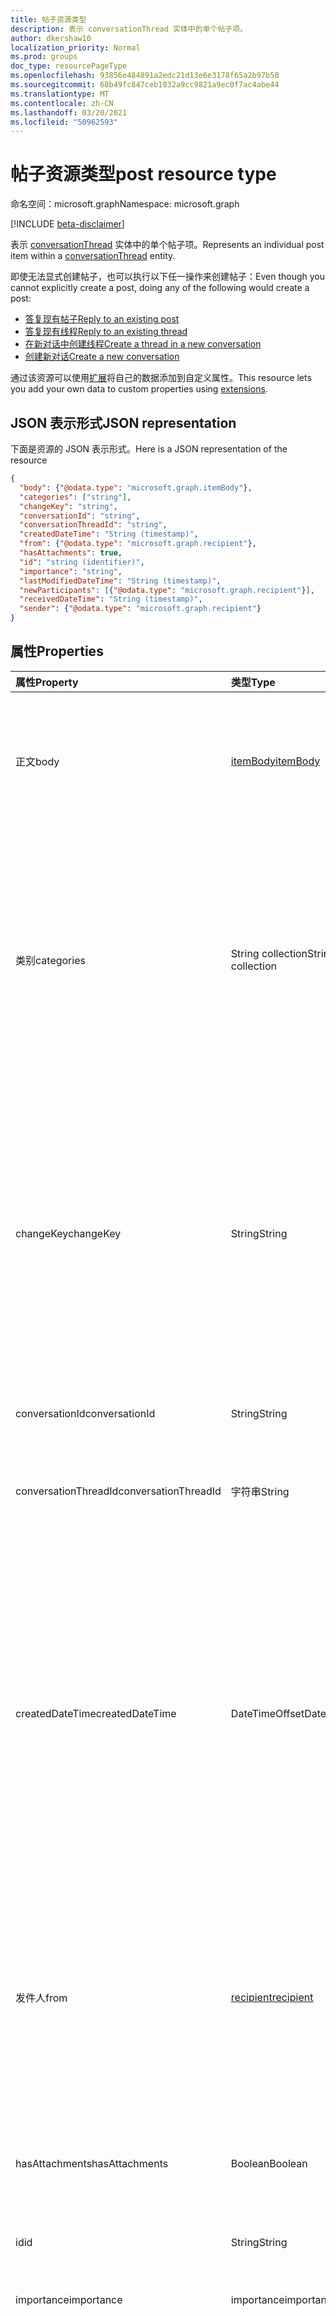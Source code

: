 ```yaml
---
title: 帖子资源类型
description: 表示 conversationThread 实体中的单个帖子项。
author: dkershaw10
localization_priority: Normal
ms.prod: groups
doc_type: resourcePageType
ms.openlocfilehash: 93856e484891a2edc21d13e6e3178f65a2b97b50
ms.sourcegitcommit: 68b49fc847ceb1032a9cc9821a9ec0f7ac4abe44
ms.translationtype: MT
ms.contentlocale: zh-CN
ms.lasthandoff: 03/20/2021
ms.locfileid: "50962593"
---
```

# <a name="post-resource-type"></a><span data-ttu-id="8b6f7-103">帖子资源类型</span><span class="sxs-lookup"><span data-stu-id="8b6f7-103">post resource type</span></span>

<span data-ttu-id="8b6f7-104">命名空间：microsoft.graph</span><span class="sxs-lookup"><span data-stu-id="8b6f7-104">Namespace: microsoft.graph</span></span>

[!INCLUDE [beta-disclaimer](../../includes/beta-disclaimer.md)]

<span data-ttu-id="8b6f7-105">表示 [conversationThread](conversationthread.md) 实体中的单个帖子项。</span><span class="sxs-lookup"><span data-stu-id="8b6f7-105">Represents an individual post item within a [conversationThread](conversationthread.md) entity.</span></span>

<span data-ttu-id="8b6f7-106">即使无法显式创建帖子，也可以执行以下任一操作来创建帖子：</span><span class="sxs-lookup"><span data-stu-id="8b6f7-106">Even though you cannot explicitly create a post, doing any of the following would create a post:</span></span>

* [<span data-ttu-id="8b6f7-107">答复现有帖子</span><span class="sxs-lookup"><span data-stu-id="8b6f7-107">Reply to an existing post</span></span>](../api/post-reply.md) 
* [<span data-ttu-id="8b6f7-108">答复现有线程</span><span class="sxs-lookup"><span data-stu-id="8b6f7-108">Reply to an existing thread</span></span>](../api/conversationthread-reply.md) 
* [<span data-ttu-id="8b6f7-109">在新对话中创建线程</span><span class="sxs-lookup"><span data-stu-id="8b6f7-109">Create a thread in a new conversation</span></span>](../api/group-post-threads.md)
* [<span data-ttu-id="8b6f7-110">创建新对话</span><span class="sxs-lookup"><span data-stu-id="8b6f7-110">Create a new conversation</span></span>](../api/group-post-conversations.md)

<span data-ttu-id="8b6f7-111">通过该资源可以使用[扩展](/graph/extensibility-overview)将自己的数据添加到自定义属性。</span><span class="sxs-lookup"><span data-stu-id="8b6f7-111">This resource lets you add your own data to custom properties using [extensions](/graph/extensibility-overview).</span></span>

## <a name="json-representation"></a><span data-ttu-id="8b6f7-112">JSON 表示形式</span><span class="sxs-lookup"><span data-stu-id="8b6f7-112">JSON representation</span></span>

<span data-ttu-id="8b6f7-113">下面是资源的 JSON 表示形式。</span><span class="sxs-lookup"><span data-stu-id="8b6f7-113">Here is a JSON representation of the resource</span></span>

<!-- {
  "blockType": "resource",
  "optionalProperties": [
    "attachments",
    "extensions",
    "inReplyTo",
    "multiValueExtendedProperties",
    "singleValueExtendedProperties"
  ],
  "keyProperty": "id",
  "baseType":"microsoft.graph.entity",
  "@odata.type": "microsoft.graph.post"
}-->

```json
{
  "body": {"@odata.type": "microsoft.graph.itemBody"},
  "categories": ["string"],
  "changeKey": "string",
  "conversationId": "string",
  "conversationThreadId": "string",
  "createdDateTime": "String (timestamp)",
  "from": {"@odata.type": "microsoft.graph.recipient"},
  "hasAttachments": true,
  "id": "string (identifier)",
  "importance": "string",
  "lastModifiedDateTime": "String (timestamp)",
  "newParticipants": [{"@odata.type": "microsoft.graph.recipient"}],
  "receivedDateTime": "String (timestamp)",
  "sender": {"@odata.type": "microsoft.graph.recipient"}
}

```
## <a name="properties"></a><span data-ttu-id="8b6f7-114">属性</span><span class="sxs-lookup"><span data-stu-id="8b6f7-114">Properties</span></span>
| <span data-ttu-id="8b6f7-115">属性</span><span class="sxs-lookup"><span data-stu-id="8b6f7-115">Property</span></span>     | <span data-ttu-id="8b6f7-116">类型</span><span class="sxs-lookup"><span data-stu-id="8b6f7-116">Type</span></span>   |<span data-ttu-id="8b6f7-117">说明</span><span class="sxs-lookup"><span data-stu-id="8b6f7-117">Description</span></span>|
|:---------------|:--------|:----------|
|<span data-ttu-id="8b6f7-118">正文</span><span class="sxs-lookup"><span data-stu-id="8b6f7-118">body</span></span>|[<span data-ttu-id="8b6f7-119">itemBody</span><span class="sxs-lookup"><span data-stu-id="8b6f7-119">itemBody</span></span>](itembody.md)|<span data-ttu-id="8b6f7-p101">帖子的内容。这是默认属性。此属性可为 NULL。</span><span class="sxs-lookup"><span data-stu-id="8b6f7-p101">The contents of the post. This is a default property. This property can be null.</span></span>|
|<span data-ttu-id="8b6f7-123">类别</span><span class="sxs-lookup"><span data-stu-id="8b6f7-123">categories</span></span>|<span data-ttu-id="8b6f7-124">String collection</span><span class="sxs-lookup"><span data-stu-id="8b6f7-124">String collection</span></span>|<span data-ttu-id="8b6f7-125">与帖子关联的类别。</span><span class="sxs-lookup"><span data-stu-id="8b6f7-125">The categories associated with the post.</span></span> <span data-ttu-id="8b6f7-126">每个类别对应于为用户定义的 [outlookCategory](outlookcategory.md)的 **displayName** 属性。</span><span class="sxs-lookup"><span data-stu-id="8b6f7-126">Each category corresponds to the **displayName** property of an [outlookCategory](outlookcategory.md) that has been defined for a user.</span></span>|
|<span data-ttu-id="8b6f7-127">changeKey</span><span class="sxs-lookup"><span data-stu-id="8b6f7-127">changeKey</span></span>|<span data-ttu-id="8b6f7-128">String</span><span class="sxs-lookup"><span data-stu-id="8b6f7-128">String</span></span>|<span data-ttu-id="8b6f7-p103">标识帖子的版本。每次帖子更改时，ChangeKey 也将更改。这样，Exchange 可以将更改应用于该对象的正确版本。</span><span class="sxs-lookup"><span data-stu-id="8b6f7-p103">Identifies the version of the post. Every time the post is changed, ChangeKey changes as well. This allows Exchange to apply changes to the correct version of the object.</span></span>|
|<span data-ttu-id="8b6f7-132">conversationId</span><span class="sxs-lookup"><span data-stu-id="8b6f7-132">conversationId</span></span>|<span data-ttu-id="8b6f7-133">String</span><span class="sxs-lookup"><span data-stu-id="8b6f7-133">String</span></span>|<span data-ttu-id="8b6f7-p104">对话的唯一 ID。只读。</span><span class="sxs-lookup"><span data-stu-id="8b6f7-p104">Unique ID of the conversation. Read-only.</span></span>|
|<span data-ttu-id="8b6f7-136">conversationThreadId</span><span class="sxs-lookup"><span data-stu-id="8b6f7-136">conversationThreadId</span></span>|<span data-ttu-id="8b6f7-137">字符串</span><span class="sxs-lookup"><span data-stu-id="8b6f7-137">String</span></span>|<span data-ttu-id="8b6f7-p105">对话线程的唯一 ID。只读。</span><span class="sxs-lookup"><span data-stu-id="8b6f7-p105">Unique ID of the conversation thread. Read-only.</span></span>|
|<span data-ttu-id="8b6f7-140">createdDateTime</span><span class="sxs-lookup"><span data-stu-id="8b6f7-140">createdDateTime</span></span>|<span data-ttu-id="8b6f7-141">DateTimeOffset</span><span class="sxs-lookup"><span data-stu-id="8b6f7-141">DateTimeOffset</span></span>|<span data-ttu-id="8b6f7-142">创建帖子时指定。</span><span class="sxs-lookup"><span data-stu-id="8b6f7-142">Specifies when the post was created.</span></span> <span data-ttu-id="8b6f7-143">DateTimeOffset 表示使用 ISO 8601 格式的日期和时间信息，并且始终处于 UTC 时间。</span><span class="sxs-lookup"><span data-stu-id="8b6f7-143">The DateTimeOffset type represents date and time information using ISO 8601 format and is always in UTC time.</span></span> <span data-ttu-id="8b6f7-144">例如，2014 年 1 月 1 日午夜 UTC 为 `2014-01-01T00:00:00Z`</span><span class="sxs-lookup"><span data-stu-id="8b6f7-144">For example, midnight UTC on Jan 1, 2014 is `2014-01-01T00:00:00Z`</span></span>|
|<span data-ttu-id="8b6f7-145">发件人</span><span class="sxs-lookup"><span data-stu-id="8b6f7-145">from</span></span>|[<span data-ttu-id="8b6f7-146">recipient</span><span class="sxs-lookup"><span data-stu-id="8b6f7-146">recipient</span></span>](recipient.md)|<span data-ttu-id="8b6f7-p107">在委派访问方案中使用。指示代表另一用户发布了此邮件的帐户。这是默认属性。</span><span class="sxs-lookup"><span data-stu-id="8b6f7-p107">Used in delegate access scenarios. Indicates who posted the message on behalf of another user. This is a default property.</span></span>|
|<span data-ttu-id="8b6f7-150">hasAttachments</span><span class="sxs-lookup"><span data-stu-id="8b6f7-150">hasAttachments</span></span>|<span data-ttu-id="8b6f7-151">Boolean</span><span class="sxs-lookup"><span data-stu-id="8b6f7-151">Boolean</span></span>|<span data-ttu-id="8b6f7-p108">指示帖子是否具有至少一个附件。这是默认属性。</span><span class="sxs-lookup"><span data-stu-id="8b6f7-p108">Indicates whether the post has at least one attachment. This is a default property.</span></span>|
|<span data-ttu-id="8b6f7-154">id</span><span class="sxs-lookup"><span data-stu-id="8b6f7-154">id</span></span>|<span data-ttu-id="8b6f7-155">String</span><span class="sxs-lookup"><span data-stu-id="8b6f7-155">String</span></span>| <span data-ttu-id="8b6f7-156">只读。</span><span class="sxs-lookup"><span data-stu-id="8b6f7-156">Read-only.</span></span>|
|<span data-ttu-id="8b6f7-157">importance</span><span class="sxs-lookup"><span data-stu-id="8b6f7-157">importance</span></span> | <span data-ttu-id="8b6f7-158">importance</span><span class="sxs-lookup"><span data-stu-id="8b6f7-158">importance</span></span>| <span data-ttu-id="8b6f7-159">组帖子的重要性 `low` `normal` ：、、。 `high`</span><span class="sxs-lookup"><span data-stu-id="8b6f7-159">The importance of a group post: `low`, `normal`, `high`.</span></span> |
|<span data-ttu-id="8b6f7-160">lastModifiedDateTime</span><span class="sxs-lookup"><span data-stu-id="8b6f7-160">lastModifiedDateTime</span></span>|<span data-ttu-id="8b6f7-161">DateTimeOffset</span><span class="sxs-lookup"><span data-stu-id="8b6f7-161">DateTimeOffset</span></span>|<span data-ttu-id="8b6f7-162">帖子上次修改时指定。</span><span class="sxs-lookup"><span data-stu-id="8b6f7-162">Specifies when the post was last modified.</span></span> <span data-ttu-id="8b6f7-163">DateTimeOffset 表示使用 ISO 8601 格式的日期和时间信息，并且始终处于 UTC 时间。</span><span class="sxs-lookup"><span data-stu-id="8b6f7-163">The DateTimeOffset type represents date and time information using ISO 8601 format and is always in UTC time.</span></span> <span data-ttu-id="8b6f7-164">例如，2014 年 1 月 1 日午夜 UTC 为 `2014-01-01T00:00:00Z`</span><span class="sxs-lookup"><span data-stu-id="8b6f7-164">For example, midnight UTC on Jan 1, 2014 is `2014-01-01T00:00:00Z`</span></span>|
|<span data-ttu-id="8b6f7-165">newParticipants</span><span class="sxs-lookup"><span data-stu-id="8b6f7-165">newParticipants</span></span>|<span data-ttu-id="8b6f7-166">[recipient](recipient.md) collection</span><span class="sxs-lookup"><span data-stu-id="8b6f7-166">[recipient](recipient.md) collection</span></span>|<span data-ttu-id="8b6f7-167">添加到此线程作为帖子一部分的对话参与者。</span><span class="sxs-lookup"><span data-stu-id="8b6f7-167">Conversation participants that were added to the thread as part of this post.</span></span>|
|<span data-ttu-id="8b6f7-168">receivedDateTime</span><span class="sxs-lookup"><span data-stu-id="8b6f7-168">receivedDateTime</span></span>|<span data-ttu-id="8b6f7-169">DateTimeOffset</span><span class="sxs-lookup"><span data-stu-id="8b6f7-169">DateTimeOffset</span></span>|<span data-ttu-id="8b6f7-170">接收到帖子时指定。</span><span class="sxs-lookup"><span data-stu-id="8b6f7-170">Specifies when the post was received.</span></span> <span data-ttu-id="8b6f7-171">DateTimeOffset 表示使用 ISO 8601 格式的日期和时间信息，并且始终处于 UTC 时间。</span><span class="sxs-lookup"><span data-stu-id="8b6f7-171">The DateTimeOffset type represents date and time information using ISO 8601 format and is always in UTC time.</span></span> <span data-ttu-id="8b6f7-172">例如，2014 年 1 月 1 日午夜 UTC 为 `2014-01-01T00:00:00Z`</span><span class="sxs-lookup"><span data-stu-id="8b6f7-172">For example, midnight UTC on Jan 1, 2014 is `2014-01-01T00:00:00Z`</span></span>|
|<span data-ttu-id="8b6f7-173">sender</span><span class="sxs-lookup"><span data-stu-id="8b6f7-173">sender</span></span>|[<span data-ttu-id="8b6f7-174">recipient</span><span class="sxs-lookup"><span data-stu-id="8b6f7-174">recipient</span></span>](recipient.md)|<span data-ttu-id="8b6f7-p111">包含发件人的地址未指定发件人时，发件人的值假定为已经过验证身份的用户的地址。这是默认属性。</span><span class="sxs-lookup"><span data-stu-id="8b6f7-p111">Contains the address of the sender. The value of Sender is assumed to be the address of the authenticated user in the case when Sender is not specified. This is a default property.</span></span>|

## <a name="relationships"></a><span data-ttu-id="8b6f7-178">关系</span><span class="sxs-lookup"><span data-stu-id="8b6f7-178">Relationships</span></span>
| <span data-ttu-id="8b6f7-179">关系</span><span class="sxs-lookup"><span data-stu-id="8b6f7-179">Relationship</span></span> | <span data-ttu-id="8b6f7-180">类型</span><span class="sxs-lookup"><span data-stu-id="8b6f7-180">Type</span></span>   |<span data-ttu-id="8b6f7-181">说明</span><span class="sxs-lookup"><span data-stu-id="8b6f7-181">Description</span></span>|
|:---------------|:--------|:----------|
|<span data-ttu-id="8b6f7-182">attachments</span><span class="sxs-lookup"><span data-stu-id="8b6f7-182">attachments</span></span>|<span data-ttu-id="8b6f7-183">[Attachment](attachment.md) 集合</span><span class="sxs-lookup"><span data-stu-id="8b6f7-183">[Attachment](attachment.md) collection</span></span>|<span data-ttu-id="8b6f7-184">文章的[fileAttachment、itemAttachment](fileattachment.md)和[referenceAttachment](referenceattachment.md)附件的集合。 [](itemattachment.md)</span><span class="sxs-lookup"><span data-stu-id="8b6f7-184">The collection of [fileAttachment](fileattachment.md), [itemAttachment](itemattachment.md), and [referenceAttachment](referenceattachment.md) attachments for the post.</span></span> <span data-ttu-id="8b6f7-185">只读。</span><span class="sxs-lookup"><span data-stu-id="8b6f7-185">Read-only.</span></span> <span data-ttu-id="8b6f7-186">可为 NULL。</span><span class="sxs-lookup"><span data-stu-id="8b6f7-186">Nullable.</span></span>|
|<span data-ttu-id="8b6f7-187">extensions</span><span class="sxs-lookup"><span data-stu-id="8b6f7-187">extensions</span></span>|<span data-ttu-id="8b6f7-188">[Extension](extension.md) 集合</span><span class="sxs-lookup"><span data-stu-id="8b6f7-188">[Extension](extension.md) collection</span></span>|<span data-ttu-id="8b6f7-p113">为帖子定义的开放扩展集合。只读。可为 NULL。</span><span class="sxs-lookup"><span data-stu-id="8b6f7-p113">The collection of open extensions defined for the post. Read-only. Nullable.</span></span>|
|<span data-ttu-id="8b6f7-192">inReplyTo</span><span class="sxs-lookup"><span data-stu-id="8b6f7-192">inReplyTo</span></span>|[<span data-ttu-id="8b6f7-193">文章</span><span class="sxs-lookup"><span data-stu-id="8b6f7-193">Post</span></span>](post.md)|<span data-ttu-id="8b6f7-194">此文章在 [conversationThread](conversationthread.md)中回复的上一个帖子。</span><span class="sxs-lookup"><span data-stu-id="8b6f7-194">The earlier post that this post is replying to in the [conversationThread](conversationthread.md).</span></span> <span data-ttu-id="8b6f7-195">只读。</span><span class="sxs-lookup"><span data-stu-id="8b6f7-195">Read-only.</span></span>|
|<span data-ttu-id="8b6f7-196">multiValueExtendedProperties</span><span class="sxs-lookup"><span data-stu-id="8b6f7-196">multiValueExtendedProperties</span></span>|<span data-ttu-id="8b6f7-197">[multiValueLegacyExtendedProperty](multivaluelegacyextendedproperty.md) 集合</span><span class="sxs-lookup"><span data-stu-id="8b6f7-197">[multiValueLegacyExtendedProperty](multivaluelegacyextendedproperty.md) collection</span></span>| <span data-ttu-id="8b6f7-p115">为帖子定义的多值扩展属性的集合。只读。可为 NULL。</span><span class="sxs-lookup"><span data-stu-id="8b6f7-p115">The collection of multi-value extended properties defined for the post. Read-only. Nullable.</span></span>|
|<span data-ttu-id="8b6f7-201">singleValueExtendedProperties</span><span class="sxs-lookup"><span data-stu-id="8b6f7-201">singleValueExtendedProperties</span></span>|<span data-ttu-id="8b6f7-202">[singleValueLegacyExtendedProperty](singlevaluelegacyextendedproperty.md) collection</span><span class="sxs-lookup"><span data-stu-id="8b6f7-202">[singleValueLegacyExtendedProperty](singlevaluelegacyextendedproperty.md) collection</span></span>| <span data-ttu-id="8b6f7-p116">为帖子定义的单值扩展属性的集合。只读。可为 NULL。</span><span class="sxs-lookup"><span data-stu-id="8b6f7-p116">The collection of single-value extended properties defined for the post. Read-only. Nullable.</span></span>|

## <a name="methods"></a><span data-ttu-id="8b6f7-206">Methods</span><span class="sxs-lookup"><span data-stu-id="8b6f7-206">Methods</span></span>

| <span data-ttu-id="8b6f7-207">方法</span><span class="sxs-lookup"><span data-stu-id="8b6f7-207">Method</span></span>           | <span data-ttu-id="8b6f7-208">返回类型</span><span class="sxs-lookup"><span data-stu-id="8b6f7-208">Return Type</span></span>    |<span data-ttu-id="8b6f7-209">说明</span><span class="sxs-lookup"><span data-stu-id="8b6f7-209">Description</span></span>|
|:---------------|:--------|:----------|
|[<span data-ttu-id="8b6f7-210">列出帖子</span><span class="sxs-lookup"><span data-stu-id="8b6f7-210">List posts</span></span>](../api/conversationthread-list-posts.md) | [<span data-ttu-id="8b6f7-211">帖子</span><span class="sxs-lookup"><span data-stu-id="8b6f7-211">post</span></span>](post.md) |<span data-ttu-id="8b6f7-212">获取指定线程的帖子。</span><span class="sxs-lookup"><span data-stu-id="8b6f7-212">Get the posts of the specified thread.</span></span> |
|[<span data-ttu-id="8b6f7-213">获取帖子</span><span class="sxs-lookup"><span data-stu-id="8b6f7-213">Get post</span></span>](../api/post-get.md) | [<span data-ttu-id="8b6f7-214">帖子</span><span class="sxs-lookup"><span data-stu-id="8b6f7-214">post</span></span>](post.md) |<span data-ttu-id="8b6f7-215">获取指定的线程中帖子的属性和关系。</span><span class="sxs-lookup"><span data-stu-id="8b6f7-215">Get the properties and relationships of a post in a specified thread.</span></span>|
|[<span data-ttu-id="8b6f7-216">答复</span><span class="sxs-lookup"><span data-stu-id="8b6f7-216">Reply</span></span>](../api/post-reply.md)|<span data-ttu-id="8b6f7-217">无</span><span class="sxs-lookup"><span data-stu-id="8b6f7-217">None</span></span>|<span data-ttu-id="8b6f7-218">在组对话中答复帖子，并向指定线程中添加新帖子。</span><span class="sxs-lookup"><span data-stu-id="8b6f7-218">Reply to a post and add a new post to the specified thread in a group conversation.</span></span>|
|[<span data-ttu-id="8b6f7-219">转发</span><span class="sxs-lookup"><span data-stu-id="8b6f7-219">Forward</span></span>](../api/post-forward.md)|<span data-ttu-id="8b6f7-220">无</span><span class="sxs-lookup"><span data-stu-id="8b6f7-220">None</span></span>|<span data-ttu-id="8b6f7-221">将帖子转发给收件人。</span><span class="sxs-lookup"><span data-stu-id="8b6f7-221">Forward a post to a recipient.</span></span>|
|<span data-ttu-id="8b6f7-222">**附件**</span><span class="sxs-lookup"><span data-stu-id="8b6f7-222">**Attachments**</span></span>| | |
|[<span data-ttu-id="8b6f7-223">列出附件</span><span class="sxs-lookup"><span data-stu-id="8b6f7-223">List attachments</span></span>](../api/post-list-attachments.md) |<span data-ttu-id="8b6f7-224">[attachment](attachment.md) 集合</span><span class="sxs-lookup"><span data-stu-id="8b6f7-224">[attachment](attachment.md) collection</span></span>| <span data-ttu-id="8b6f7-225">获取帖子的所有附件。</span><span class="sxs-lookup"><span data-stu-id="8b6f7-225">Get all attachments on a post.</span></span>|
|[<span data-ttu-id="8b6f7-226">添加附件</span><span class="sxs-lookup"><span data-stu-id="8b6f7-226">Add attachment</span></span>](../api/post-post-attachments.md) |[<span data-ttu-id="8b6f7-227">附件</span><span class="sxs-lookup"><span data-stu-id="8b6f7-227">attachment</span></span>](attachment.md)| <span data-ttu-id="8b6f7-228">将附件添加到帖子中。</span><span class="sxs-lookup"><span data-stu-id="8b6f7-228">Add an attachment to a post.</span></span> |
|<span data-ttu-id="8b6f7-229">**开放扩展**</span><span class="sxs-lookup"><span data-stu-id="8b6f7-229">**Open extensions**</span></span>| | |
|[<span data-ttu-id="8b6f7-230">创建开放扩展</span><span class="sxs-lookup"><span data-stu-id="8b6f7-230">Create open extension</span></span>](../api/opentypeextension-post-opentypeextension.md) |[<span data-ttu-id="8b6f7-231">openTypeExtension</span><span class="sxs-lookup"><span data-stu-id="8b6f7-231">openTypeExtension</span></span>](opentypeextension.md)| <span data-ttu-id="8b6f7-232">创建开放扩展，并将自定义属性添加到新资源或现有资源。</span><span class="sxs-lookup"><span data-stu-id="8b6f7-232">Create an open extension and add custom properties to a new or existing resource.</span></span>|
|[<span data-ttu-id="8b6f7-233">获取开放扩展</span><span class="sxs-lookup"><span data-stu-id="8b6f7-233">Get open extension</span></span>](../api/opentypeextension-get.md) |<span data-ttu-id="8b6f7-234">[openTypeExtension](opentypeextension.md) 集合</span><span class="sxs-lookup"><span data-stu-id="8b6f7-234">[openTypeExtension](opentypeextension.md) collection</span></span>| <span data-ttu-id="8b6f7-235">获取扩展名称标识的开放扩展。</span><span class="sxs-lookup"><span data-stu-id="8b6f7-235">Get an open extension identified by the extension name.</span></span>|
|<span data-ttu-id="8b6f7-236">**架构扩展**</span><span class="sxs-lookup"><span data-stu-id="8b6f7-236">**Schema extensions**</span></span>| | |
|[<span data-ttu-id="8b6f7-237">添加架构扩展值</span><span class="sxs-lookup"><span data-stu-id="8b6f7-237">Add schema extension values</span></span>](/graph/extensibility-schema-groups) || <span data-ttu-id="8b6f7-238">创建架构扩展定义，然后使用它向资源添加自定义键入数据。</span><span class="sxs-lookup"><span data-stu-id="8b6f7-238">Create a schema extension definition and then use it to add custom typed data to a resource.</span></span>|
|<span data-ttu-id="8b6f7-239">**扩展属性**</span><span class="sxs-lookup"><span data-stu-id="8b6f7-239">**Extended properties**</span></span>| | |
|[<span data-ttu-id="8b6f7-240">创建单值扩展属性</span><span class="sxs-lookup"><span data-stu-id="8b6f7-240">Create single-value extended property</span></span>](../api/singlevaluelegacyextendedproperty-post-singlevalueextendedproperties.md) |[<span data-ttu-id="8b6f7-241">帖子</span><span class="sxs-lookup"><span data-stu-id="8b6f7-241">post</span></span>](post.md)  |<span data-ttu-id="8b6f7-242">在新建或现有帖子中创建一个或多个单值扩展属性。</span><span class="sxs-lookup"><span data-stu-id="8b6f7-242">Create one or more single-value extended properties in a new or existing post.</span></span>   |
|[<span data-ttu-id="8b6f7-243">获取具有单值扩展属性的帖子</span><span class="sxs-lookup"><span data-stu-id="8b6f7-243">Get post with single-value extended property</span></span>](../api/singlevaluelegacyextendedproperty-get.md)  | [<span data-ttu-id="8b6f7-244">帖子</span><span class="sxs-lookup"><span data-stu-id="8b6f7-244">post</span></span>](post.md) | <span data-ttu-id="8b6f7-245">通过使用 `$expand` or `$filter` 获取包含单值扩展属性的帖子。</span><span class="sxs-lookup"><span data-stu-id="8b6f7-245">Get posts that contain a single-value extended property by using `$expand` or `$filter`.</span></span> |
|[<span data-ttu-id="8b6f7-246">创建多值扩展属性</span><span class="sxs-lookup"><span data-stu-id="8b6f7-246">Create multi-value extended property</span></span>](../api/multivaluelegacyextendedproperty-post-multivalueextendedproperties.md) | [<span data-ttu-id="8b6f7-247">帖子</span><span class="sxs-lookup"><span data-stu-id="8b6f7-247">post</span></span>](post.md) | <span data-ttu-id="8b6f7-248">在新建或现有的帖子中创建一个或多个多值扩展属性。</span><span class="sxs-lookup"><span data-stu-id="8b6f7-248">Create one or more multi-value extended properties in a new or existing post.</span></span>  |
|[<span data-ttu-id="8b6f7-249">获取具有多值扩展属性的帖子</span><span class="sxs-lookup"><span data-stu-id="8b6f7-249">Get post with multi-value extended property</span></span>](../api/multivaluelegacyextendedproperty-get.md)  | [<span data-ttu-id="8b6f7-250">帖子</span><span class="sxs-lookup"><span data-stu-id="8b6f7-250">post</span></span>](post.md) | <span data-ttu-id="8b6f7-251">使用 `$expand` 获取包含一个多值扩展属性的帖子。</span><span class="sxs-lookup"><span data-stu-id="8b6f7-251">Get a post that contains a multi-value extended property by using `$expand`.</span></span> |

## <a name="see-also"></a><span data-ttu-id="8b6f7-252">另请参阅</span><span class="sxs-lookup"><span data-stu-id="8b6f7-252">See also</span></span>

- [<span data-ttu-id="8b6f7-253">使用扩展向资源添加自定义数据</span><span class="sxs-lookup"><span data-stu-id="8b6f7-253">Add custom data to resources using extensions</span></span>](/graph/extensibility-overview)
- [<span data-ttu-id="8b6f7-254">使用开放扩展向用户添加自定义数据</span><span class="sxs-lookup"><span data-stu-id="8b6f7-254">Add custom data to users using open extensions</span></span>](/graph/extensibility-open-users)
- [<span data-ttu-id="8b6f7-255">使用架构扩展向组添加自定义数据</span><span class="sxs-lookup"><span data-stu-id="8b6f7-255">Add custom data to groups using schema extensions</span></span>](/graph/extensibility-schema-groups)


<!-- uuid: 8fcb5dbc-d5aa-4681-8e31-b001d5168d79
2015-10-25 14:57:30 UTC -->
<!--
{
  "type": "#page.annotation",
  "description": "post resource",
  "keywords": "",
  "section": "documentation",
  "tocPath": "",
  "suppressions": []
}
-->


